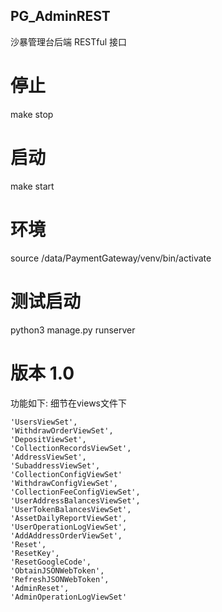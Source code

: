 ## PG_AdminREST

沙暴管理台后端 RESTful 接口


# 停止
make stop

# 启动 
make start

# 环境

source /data/PaymentGateway/venv/bin/activate

# 测试启动

python3 manage.py runserver 

# 版本 1.0

功能如下:
     细节在views文件下
     
    'UsersViewSet', 
    'WithdrawOrderViewSet', 
    'DepositViewSet',
    'CollectionRecordsViewSet', 
    'AddressViewSet', 
    'SubaddressViewSet',
    'CollectionConfigViewSet'
    'WithdrawConfigViewSet',
    'CollectionFeeConfigViewSet',
    'UserAddressBalancesViewSet',
    'UserTokenBalancesViewSet',
    'AssetDailyReportViewSet',
    'UserOperationLogViewSet',
    'AddAddressOrderViewSet',
    'Reset', 
    'ResetKey',
    'ResetGoogleCode',
    'ObtainJSONWebToken',
    'RefreshJSONWebToken', 
    'AdminReset',
    'AdminOperationLogViewSet'



